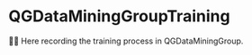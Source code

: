 QGDataMiningGroupTraining
=======

:female_detective: ​Here recording the training process in QGDataMiningGroup.